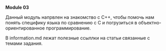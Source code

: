   **Module 03**

Данный модуль напрвлен на знакомство с С++, чтобы помочь нам понять специфику языка по сравнению с C и погрузиться в объектно-ориентированное программирование.

В information.md лежат полезные ссыллки на статьи связанные с темами задания. 

